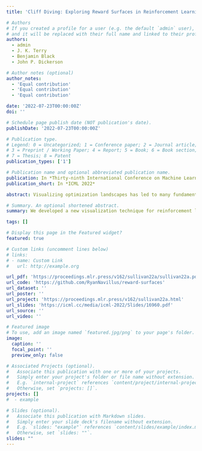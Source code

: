 ```yaml
---
title: 'Cliff Diving: Exploring Reward Surfaces in Reinforcement Learning Environments'

# Authors
# If you created a profile for a user (e.g. the default `admin` user), write the username (folder name) here
# and it will be replaced with their full name and linked to their profile.
authors:
  - admin
  - J. K. Terry
  - Benjamin Black
  - John P. Dickerson

# Author notes (optional)
author_notes:
  - 'Equal contribution'
  - 'Equal contribution'
  - 'Equal contribution'

date: '2022-07-23T00:00:00Z'
doi: ''

# Schedule page publish date (NOT publication's date).
publishDate: '2022-07-23T00:00:00Z'

# Publication type.
# Legend: 0 = Uncategorized; 1 = Conference paper; 2 = Journal article;
# 3 = Preprint / Working Paper; 4 = Report; 5 = Book; 6 = Book section;
# 7 = Thesis; 8 = Patent
publication_types: ['1']

# Publication name and optional abbreviated publication name.
publication: In *Thirty-ninth International Conference on Machine Learning*
publication_short: In *ICML 2022*

abstract: Visualizing optimization landscapes has led to many fundamental insights in numeric optimization, and novel improvements to optimization techniques. However, visualizations of the objective that reinforcement learning optimizes (the "reward surface") have only ever been generated for a small number of narrow contexts. This work presents reward surfaces and related visualizations of 27 of the most widely used reinforcement learning environments in Gym for the first time. We also explore reward surfaces in the policy gradient direction and show for the first time that many popular reinforcement learning environments have frequent "cliffs" (sudden large drops in expected return). We demonstrate that A2C often "dives off" these cliffs into low reward regions of the parameter space while PPO avoids them, confirming a popular intuition for PPO's improved performance over previous methods. We additionally introduce a highly extensible library that allows researchers to easily generate these visualizations in the future. Our findings provide new intuition to explain the successes and failures of modern RL methods, and our visualizations concretely characterize several failure modes of reinforcement learning agents in novel ways.

# Summary. An optional shortened abstract.
summary: We developed a new visualization technique for reinforcement learning and used it to demonstrate a failure mode of policy gradient methods.

tags: []

# Display this page in the Featured widget?
featured: true

# Custom links (uncomment lines below)
# links:
# - name: Custom Link
#   url: http://example.org

url_pdf: 'https://proceedings.mlr.press/v162/sullivan22a/sullivan22a.pdf'
url_code: 'https://github.com/RyanNavillus/reward-surfaces'
url_dataset: ''
url_poster: ''
url_project: 'https://proceedings.mlr.press/v162/sullivan22a.html'
url_slides: 'https://icml.cc/media/icml-2022/Slides/16960.pdf'
url_source: ''
url_video: ''

# Featured image
# To use, add an image named `featured.jpg/png` to your page's folder.
image:
  caption: ''
  focal_point: ''
  preview_only: false

# Associated Projects (optional).
#   Associate this publication with one or more of your projects.
#   Simply enter your project's folder or file name without extension.
#   E.g. `internal-project` references `content/project/internal-project/index.md`.
#   Otherwise, set `projects: []`.
projects: []
#  - example

# Slides (optional).
#   Associate this publication with Markdown slides.
#   Simply enter your slide deck's filename without extension.
#   E.g. `slides: "example"` references `content/slides/example/index.md`.
#   Otherwise, set `slides: ""`.
slides: ""
---
```


